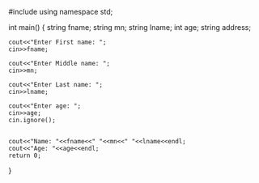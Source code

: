 #include<iostream>
using namespace std;

int main() {
    string fname; 
    string mn;
    string lname;
    int age;
    string address;
    
    cout<<"Enter First name: ";
    cin>>fname;
    
    cout<<"Enter Middle name: ";
    cin>>mn;
    
    cout<<"Enter Last name: ";
    cin>>lname;
    
    cout<<"Enter age: ";
    cin>>age;
    cin.ignore();
    

    cout<<"Name: "<<fname<<" "<<mn<<" "<<lname<<endl;
    cout<<"Age: "<<age<<endl;
    return 0;
}
